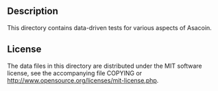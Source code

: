 Description
------------

This directory contains data-driven tests for various aspects of Asacoin.

License
--------

The data files in this directory are distributed under the MIT software
license, see the accompanying file COPYING or
http://www.opensource.org/licenses/mit-license.php.

